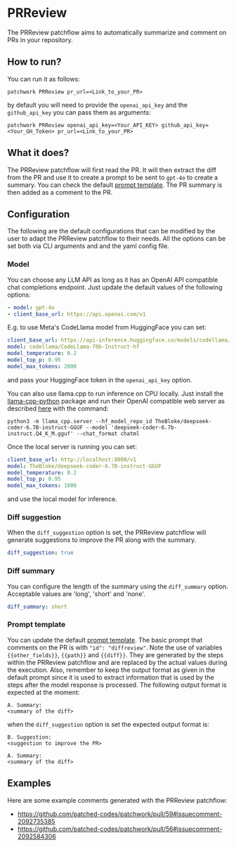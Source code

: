 # PRReview

The PRReview patchflow aims to automatically summarize and comment on PRs in your repository. 

## How to run?
 
You can run it as follows:

`patchwork PRReview pr_url=<Link_to_your_PR>`

by default you will need to provide the `openai_api_key` and the `github_api_key` you can pass them as arguments: 

`patchwork PRReview openai_api_key=<Your_API_KEY> github_api_key=<Your_GH_Token> pr_url=<Link_to_your_PR>`

## What it does?

The PRReview patchflow will first read the PR. It will then extract the diff from the PR and use it to create a prompt to be sent to `gpt-4o` to create a summary. You can check the default [prompt template](./pr_review_prompt.json). The PR summary is then added as a comment to the PR.

## Configuration

The following are the default configurations that can be modified by the user to adapt the PRReview patchflow to their needs. All the options can be set both via CLI arguments and and the yaml config file.

### Model

You can choose any LLM API as long as it has an OpenAI API compatible chat completions endpoint. Just update the default values of the following options:

```yaml
- model: gpt-4o
- client_base_url: https://api.openai.com/v1
```

E.g. to use Meta's CodeLlama model from HuggingFace you can set:

```yaml
client_base_url: https://api-inference.huggingface.co/models/codellama/CodeLlama-70b-Instruct-hf/v1
model: codellama/CodeLlama-70b-Instruct-hf
model_temperature: 0.2
model_top_p: 0.95
model_max_tokens: 2000
```
and pass your HuggingFace token in the `openai_api_key` option.

You can also use llama.cpp to run inference on CPU locally. Just install the [llama-cpp-python](https://github.com/abetlen/llama-cpp-python) package and run their OpenAI compatible web server as described [here](https://github.com/abetlen/llama-cpp-python) with the command:

`python3 -m llama_cpp.server --hf_model_repo_id TheBloke/deepseek-coder-6.7B-instruct-GGUF --model 'deepseek-coder-6.7b-instruct.Q4_K_M.gguf' --chat_format chatml`

Once the local server is running you can set:

```yaml
client_base_url: http://localhost:8000/v1
model: TheBloke/deepseek-coder-6.7B-instruct-GGUF
model_temperature: 0.2
model_top_p: 0.95
model_max_tokens: 1000
```
and use the local model for inference.

### Diff suggestion
When the `diff_suggestion` option is set, the PRReview patchflow will generate suggestions to improve the PR along with the summary.
```yaml
diff_suggestion: true
```

### Diff summary
You can configure the length of the summary using the `diff_summary` option. Acceptable values are 'long', 'short' and 'none'.
```yaml
diff_summary: short
```


### Prompt template

You can update the default [prompt template](./pr_review_prompt.json). The basic prompt that comments on the PR is with `"id": "diffreview"`. Note the use of variables `{{other_fields}}`, `{{path}}` and `{{diff}}`. They are generated by the steps within the PRReview patchflow and are replaced by the actual values during the execution. Also, remember to keep the output format as given in the default prompt since it is used to extract information that is used by the steps after the model response is processed. The following output format is expected at the moment:
```
A. Summary: 
<summary of the diff>
```
when the `diff_suggestion` option is set the expected output format is:
```
B. Suggestion:
<suggestion to improve the PR>

A. Summary:
<summary of the diff>
```

## Examples

Here are some example comments generated with the PRReview patchflow:

- https://github.com/patched-codes/patchwork/pull/59#issuecomment-2092735385
- https://github.com/patched-codes/patchwork/pull/56#issuecomment-2092584306
